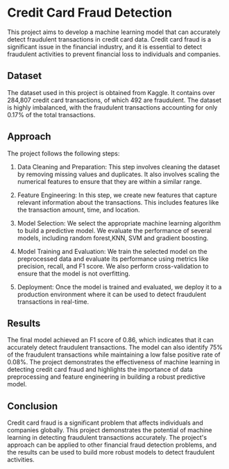 # Credit Card Fraud Detection
This project aims to develop a machine learning model that can accurately detect fraudulent transactions in credit card data. Credit card fraud is a significant issue in the financial industry, and it is essential to detect fraudulent activities to prevent financial loss to individuals and companies.

## Dataset
The dataset used in this project is obtained from Kaggle. It contains over 284,807 credit card transactions, of which 492 are fraudulent. The dataset is highly imbalanced, with the fraudulent transactions accounting for only 0.17% of the total transactions.

## Approach
The project follows the following steps:

1. Data Cleaning and Preparation: This step involves cleaning the dataset by removing missing values and duplicates. It also involves scaling the numerical features to ensure that they are within a similar range.

2. Feature Engineering: In this step, we create new features that capture relevant information about the transactions. This includes features like the transaction amount, time, and location.

3. Model Selection: We select the appropriate machine learning algorithm to build a predictive model. We evaluate the performance of several models, including random forest,KNN, SVM and gradient boosting.

4. Model Training and Evaluation: We train the selected model on the preprocessed data and evaluate its performance using metrics like precision, recall, and F1 score. We also perform cross-validation to ensure that the model is not overfitting.

5. Deployment: Once the model is trained and evaluated, we deploy it to a production environment where it can be used to detect fraudulent transactions in real-time.

## Results
The final model achieved an F1 score of 0.86, which indicates that it can accurately detect fraudulent transactions. The model can also identify 75% of the fraudulent transactions while maintaining a low false positive rate of 0.08%. The project demonstrates the effectiveness of machine learning in detecting credit card fraud and highlights the importance of data preprocessing and feature engineering in building a robust predictive model.

## Conclusion
Credit card fraud is a significant problem that affects individuals and companies globally. This project demonstrates the potential of machine learning in detecting fraudulent transactions accurately. The project's approach can be applied to other financial fraud detection problems, and the results can be used to build more robust models to detect fraudulent activities.